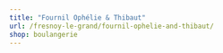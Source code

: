 ```yaml
---
title: "Fournil Ophélie & Thibaut"
url: /fresnoy-le-grand/fournil-ophelie-and-thibaut/
shop: boulangerie
---
```

